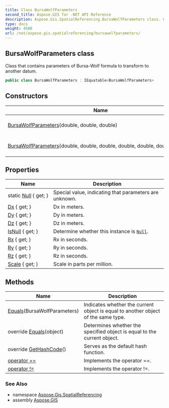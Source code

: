 ```yaml
---
title: Class BursaWolfParameters
second_title: Aspose.GIS for .NET API Reference
description: Aspose.Gis.SpatialReferencing.BursaWolfParameters class. Class that contains parameters of BursaWolf formula to transform to another datum
type: docs
weight: 4500
url: /net/aspose.gis.spatialreferencing/bursawolfparameters/
---
```

## BursaWolfParameters class

Class that contains parameters of Bursa-Wolf formula to transform to another datum.

```csharp
public class BursaWolfParameters : IEquatable<BursaWolfParameters>
```

## Constructors

| Name | Description |
| --- | --- |
| [BursaWolfParameters](bursawolfparameters/#constructor)(double, double, double) | Creates new instance of `BursaWolfParameters`. |
| [BursaWolfParameters](bursawolfparameters/#constructor_1)(double, double, double, double, double, double, double) | Creates new instance of `BursaWolfParameters`. |

## Properties

| Name | Description |
| --- | --- |
| static [Null](../../aspose.gis.spatialreferencing/bursawolfparameters/null/) { get; } | Special value, indicating that parameters are unknown. |
| [Dx](../../aspose.gis.spatialreferencing/bursawolfparameters/dx/) { get; } | Dx in meters. |
| [Dy](../../aspose.gis.spatialreferencing/bursawolfparameters/dy/) { get; } | Dy in meters. |
| [Dz](../../aspose.gis.spatialreferencing/bursawolfparameters/dz/) { get; } | Dz in meters. |
| [IsNull](../../aspose.gis.spatialreferencing/bursawolfparameters/isnull/) { get; } | Determine whether this instance is [`Null`](./null/). |
| [Rx](../../aspose.gis.spatialreferencing/bursawolfparameters/rx/) { get; } | Rx in seconds. |
| [Ry](../../aspose.gis.spatialreferencing/bursawolfparameters/ry/) { get; } | Ry in seconds. |
| [Rz](../../aspose.gis.spatialreferencing/bursawolfparameters/rz/) { get; } | Rz in seconds. |
| [Scale](../../aspose.gis.spatialreferencing/bursawolfparameters/scale/) { get; } | Scale in parts per million. |

## Methods

| Name | Description |
| --- | --- |
| [Equals](../../aspose.gis.spatialreferencing/bursawolfparameters/equals/#equals)(BursaWolfParameters) | Indicates whether the current object is equal to another object of the same type. |
| override [Equals](../../aspose.gis.spatialreferencing/bursawolfparameters/equals/#equals_1)(object) | Determines whether the specified object is equal to the current object. |
| override [GetHashCode](../../aspose.gis.spatialreferencing/bursawolfparameters/gethashcode/)() | Serves as the default hash function. |
| [operator ==](../../aspose.gis.spatialreferencing/bursawolfparameters/op_equality/) | Implements the operator ==. |
| [operator !=](../../aspose.gis.spatialreferencing/bursawolfparameters/op_inequality/) | Implements the operator !=. |

### See Also

* namespace [Aspose.Gis.SpatialReferencing](../../aspose.gis.spatialreferencing/)
* assembly [Aspose.GIS](../../)


